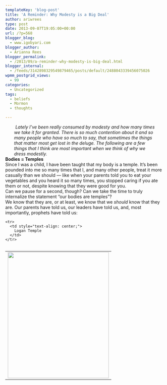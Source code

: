 ```yaml
---
templateKey: 'blog-post'
title: 'A Reminder: Why Modesty is a Big Deal'
author: ariwrees
type: post
date: 2013-09-07T19:05:00+00:00
url: /?p=568
blogger_blog:
  - www.igobyari.com
blogger_author:
  - Arianna Rees
blogger_permalink:
  - /2013/09/a-reminder-why-modesty-is-big-deal.html
blogger_internal:
  - /feeds/3142898329549879465/posts/default/2488043339456075026
wpmm_postgrid_views:
  - 99
categories:
  - Uncategorized
tags:
  - beliefs
  - Mormon
  - thoughts

---
```

<div dir="ltr" style="text-align: left;">
  <div style="clear: both; text-align: center;">
  </div>
  
  <div style="margin-left: 1em; margin-right: 1em;">
    <div style="margin-left: 1em; margin-right: 1em; text-align: center;">
      <div style="display: inline !important; margin-left: 1em; margin-right: 1em;">
        <div style="display: inline !important; margin-left: 1em; margin-right: 1em;">
          <div style="text-align: left;">
            &nbsp;<i>Lately I&#8217;ve been really consumed by modesty and how many times we take it for granted. There is so much contention about it and so many people who have so much to say, that sometimes the things that matter most get lost in the deluge. The following are a few things that I think are most important when we think of</i>&nbsp;<i>why we dress modestly.&nbsp;</i>
          </div>
        </div>
      </div>
    </div>
  </div>
  
  <div>
    <b>Bodies = Temples&nbsp;</b>
  </div>
  
  <div>
    Since I was a child, I have been taught that my body is a temple. It&#8217;s been pounded into me so many times that I, and many other people, treat it more casually than we should &#8212; like when your parents told you to eat your vegetables and you heard it so many times, you stopped caring if you ate them or not, despite knowing that they were good for you.&nbsp;
  </div>
  
  <div>
  </div>
  
  <div>
    Can we pause for a second, though? Can we take the time to truly internalize the statement &#8220;our bodies are temples&#8221;?&nbsp;
  </div>
  
  <div>
  </div>
  
  <div>
    We know that they are, or at least, we know that we <i>should </i>know that they are. Our parents have told us, our leaders have told us, and, most importantly, prophets have told us:&nbsp;
  </div>
  
  <div>
  </div>
  
  <table cellpadding="0" cellspacing="0" style="float: right; margin-left: 1em; text-align: right;">
    <tr>
      <td style="text-align: center;">
        <a href="http://www.igobyari.com/wp-content/uploads/2013/09/LoganTemple216x20-1.jpg" style="clear: right; margin-bottom: 1em; margin-left: auto; margin-right: auto;"><img border="0" height="400" src="http://www.igobyari.com/wp-content/uploads/2013/09/LoganTemple216x20.jpg" style="text-align: center;" width="320" /></a>
      </td>
    </tr>
    
    <tr>
      <td style="text-align: center;">
        Logan Temple
      </td>
    </tr>
  </table>
  
  <div>
    <b style="text-align: center;"></b></p> 
    
    <div style="margin-left: 1em; margin-right: 1em;">
      <div style="border: 0px; color: #2f393a; font-family: 'Lucida Grande', 'Lucida Sans Unicode', 'Lucida Sans', Arial, Helvetica, sans-serif; font-size: 13px; font-weight: normal; line-height: 18px; margin-bottom: 20px; padding: 0px; vertical-align: baseline;" uri="/general-conference/2000/10/ye-are-the-temple-of-god.p19">
        <b style="text-align: center;"><span style="background-color: white;">“Know ye not that your body is the temple of the&nbsp;<a href="http://lds.org/study/topics/holy-ghost?lang=eng" style="border: none !important; color: #2f393a; margin: 0px; padding: 0px; text-decoration: none !important; vertical-align: baseline;">Holy Ghost</a>&nbsp;which is in you, which ye have of God, and ye are not your own?</span></b>
      </div>
    </div>
    
    <p>
      <b style="text-align: center;"></b><b style="text-align: center;"></b>
    </p>
    
    <div style="margin-left: 1em; margin-right: 1em;">
      <div style="border: 0px; color: #2f393a; font-family: 'Lucida Grande', 'Lucida Sans Unicode', 'Lucida Sans', Arial, Helvetica, sans-serif; font-size: 13px; font-weight: normal; line-height: 18px; margin-bottom: 20px; padding: 0px; vertical-align: baseline;" uri="/general-conference/2000/10/ye-are-the-temple-of-god.p20">
        <b style="text-align: center;"><span style="background-color: white;">“For ye are bought with a price: therefore glorify God in your body, and in your spirit, which are God’s” (<a href="https://www.lds.org/scriptures/nt/1-cor/6.19-20?lang=eng#18" style="border: 0px; color: #486fae; margin: 0px; padding: 0px; text-decoration: none; vertical-align: baseline;">1 Cor. 6:19–20</a>).</span></b>
      </div>
      
      <div style="border: 0px; color: #2f393a; font-family: 'Lucida Grande', 'Lucida Sans Unicode', 'Lucida Sans', Arial, Helvetica, sans-serif; font-size: 13px; font-weight: normal; line-height: 18px; margin-bottom: 20px; padding: 0px; vertical-align: baseline;" uri="/general-conference/2000/10/ye-are-the-temple-of-god.p21">
        <b style="text-align: center;"><span style="background-color: white;">“Know ye not that ye are the temple of God, and that the Spirit of God dwelleth in you?</span></b>
      </div>
      
      <div style="border: 0px; color: #2f393a; font-family: 'Lucida Grande', 'Lucida Sans Unicode', 'Lucida Sans', Arial, Helvetica, sans-serif; font-size: 13px; font-weight: normal; line-height: 18px; margin-bottom: 20px; padding: 0px; vertical-align: baseline;" uri="/general-conference/2000/10/ye-are-the-temple-of-god.p22">
        <b style="text-align: center;"><span style="background-color: white;">“If any man defile the temple of God, him shall God destroy; for the temple of God is holy, which temple ye are” (<a href="https://www.lds.org/scriptures/nt/1-cor/3.16-17?lang=eng#15" style="border: 0px; color: #486fae; margin: 0px; padding: 0px; text-decoration: none; vertical-align: baseline;">1 Cor. 3:16–17</a>).</span></b>
      </div>
    </div>
    
    <p>
      <b style="text-align: center;"></b><span style="text-align: center;">But what does that mean, exactly? What does it mean to be the temple of God?&nbsp;</span><span style="text-align: center;">We&#8217;ve all heard the cliche&#8217; analogy that you wouldn&#8217;t write on the temple walls, so don&#8217;t write on your own. Let&#8217;s go further than that.&nbsp;</span><br /><br style="text-align: center;" /><span style="text-align: center;">Pictured here is one of my favorite temples (mainly because it&#8217;s the one I get to see every day).</span><br /><span style="text-align: center;"><br /></span></div> 
      
      <div>
        What do you notice about it? Most of the windows are draped, right? Well, why? Why not pull up the curtains and let a little light in once in awhile?&nbsp;
      </div>
      
      <div>
        You know where I&#8217;m going with this. I don&#8217;t even have to tell most of you, really. And I realize that &#8220;my body is a temple&#8221; comes with many layers &#8212; clothing, skin, reproductive organs, souls, etc. But it really comes down to covenants, ordinances, and sacredness. We don&#8217;t cover what goes on behind temple walls because we&#8217;re self-conscious or embarrassed or because we have something awful to hide. We cover it because we know how sacred and precious it is, and how giving it attention would distract from its ultimate purpose of bringing God&#8217;s children closer to Him.&nbsp;
      </div>
      
      <div>
      </div>
      
      <div>
        If our bodies are not only <i>like </i>a temple, but, according to the above scriptures, <i>the </i>temple, then the way we conduct and dress ourselves should mirror the way our architectural temples are dressed. Temples create a calm and peaceful atmosphere, and they embody and celebrate the culture of their roots. They function as places to participate in holy ordinances as well as perfect examples to help us understand what it means to be a temple. &nbsp;
      </div>
      
      <div>
      </div>
      
      <div>
        The phrase &#8220;what matters most is what&#8217;s inside&#8221; is as true for us as it is for temples, but it is often our justification for wearing whatever we would like to wear<i style="font-weight: bold;">.&nbsp;</i>In the words of a prophet:&nbsp;
      </div>
      
      <div>
        <span style="background-color: #f9f6ed; color: #2f393a; font-family: 'Lucida Grande', 'Lucida Sans Unicode', 'Lucida Sans', Arial, Helvetica, sans-serif; font-size: 13px; line-height: 18px;">If you are well groomed and modestly dressed, you invite the companionship of the Spirit of our Father in Heaven and exercise a wholesome influence upon those around you. To be unkempt in your appearance exposes you to influences that are degrading (see&nbsp;</span><i style="border: 0px; color: #2f393a; font-family: 'Lucida Grande', 'Lucida Sans Unicode', 'Lucida Sans', Arial, Helvetica, sans-serif; font-size: 13px; line-height: 18px; margin: 0px; padding: 0px; vertical-align: baseline;">The Teachings of Harold B. Lee,</i><span style="background-color: #f9f6ed; color: #2f393a; font-family: 'Lucida Grande', 'Lucida Sans Unicode', 'Lucida Sans', Arial, Helvetica, sans-serif; font-size: 13px; line-height: 18px;">&nbsp;ed. Clyde J. Williams [1996], 220).</span><br /><span style="background-color: #f9f6ed; color: #2f393a; font-family: 'Lucida Grande', 'Lucida Sans Unicode', 'Lucida Sans', Arial, Helvetica, sans-serif; font-size: 13px; line-height: 18px;"><br /></span>When we dress in the morning, our aim should not be to steal any kind of show or devalue ourselves. Our aim should be to respect the spirit and give him a place he&#8217;ll feel comfortable, a place where his sacredness and the sacredness of our bodies will be protected.&nbsp;
      </div>
      
      <div>
        <b><i><br /></i></b>
      </div>
      
      <div>
        <b>Covenants</b><br />Not being endowed, the things I know of the temple are limited. One thing I do know, however, is that when endowed, we are given sacred garments that remind us of our covenants and, like the things that go on inside of the temple, must be protected from outside eyes. By wearing garments at all times (excluding swimming, showering, etc.), we promise our Heavenly Father that we are committed to him and committed to our covenants at all times. That&#8217;s what dressing modestly prepares us for &#8212; it makes us comfortable enough to wear our garments and it makes keeping our covenants that much easier.&nbsp;
      </div>
      
      <div>
      </div>
      
      <div>
        These days, a lot of people will tell you that your body is&nbsp;<i>your</i>&nbsp;body and what you do with it, how you display it is nobody&#8217;s business, specifically no one&#8217;s problem, but your own. Okay. Let&#8217;s take that train of thought and run with it for a moment.&nbsp;
      </div>
      
      <div>
        <div>
        </div>
        
        <div>
          If how you display your body is nobody&#8217;s problem but your own, <i>it&#8217;s still a problem. </i>Here&#8217;s why:&nbsp;
        </div>
        
        <div>
        </div>
        
        <div>
          <div style="background-color: #f9f6ed; border: 0px; color: #2f393a; font-family: 'Lucida Grande', 'Lucida Sans Unicode', 'Lucida Sans', Arial, Helvetica, sans-serif; font-size: 13px; line-height: 18px; margin-bottom: 20px; padding: 0px; vertical-align: baseline;" uri="/ensign/1997/08/the-temple-garment-an-outward-expression-of-an-inward-commitment.p36">
            In his book,&nbsp;<span style="background-color: transparent; border: 0px; font-style: italic; margin: 0px; padding: 0px; vertical-align: baseline;">The Holy Temple,</span>&nbsp;Elder&nbsp;<a href="https://www.lds.org/church/leader/boyd-k-packer?lang=eng" style="background-color: transparent; border: 0px; color: #486fae; margin: 0px; padding: 0px; text-decoration: none; vertical-align: baseline;">Boyd K. Packer</a>&nbsp;of the Quorum of the Twelve Apostles explained succinctly why it is so important to wear the garment properly.
          </div>
          
          <div style="background-color: #f9f6ed; border: 0px; color: #2f393a; font-family: 'Lucida Grande', 'Lucida Sans Unicode', 'Lucida Sans', Arial, Helvetica, sans-serif; font-size: 13px; line-height: 18px; margin-bottom: 20px; padding: 0px; vertical-align: baseline;" uri="/ensign/1997/08/the-temple-garment-an-outward-expression-of-an-inward-commitment.p37">
            “The garment represents sacred covenants. It fosters modesty and becomes a shield and protection to the wearer.
          </div>
          
          <div style="background-color: #f9f6ed; border: 0px; color: #2f393a; font-family: 'Lucida Grande', 'Lucida Sans Unicode', 'Lucida Sans', Arial, Helvetica, sans-serif; font-size: 13px; line-height: 18px; margin-bottom: 20px; padding: 0px; vertical-align: baseline;" uri="/ensign/1997/08/the-temple-garment-an-outward-expression-of-an-inward-commitment.p38">
            “The wearing of such a garment does not prevent members from dressing in the fashionable clothing generally worn in nations of the world. Only clothing that is immodest or extreme in style would be incompatible with wearing the garment.”<sup style="background-color: transparent; border: 0px; font-size: 10px; line-height: 1; margin: 0px; padding: 0px;">&nbsp;<a href="https://www.lds.org/ensign/1997/08/the-temple-garment-an-outward-expression-of-an-inward-commitment?lang=eng#footnote8-97908_000_008" style="background-color: transparent; border: 0px; color: #486fae; font-size: 9px; margin: 0px; padding: 0px; text-decoration: none; vertical-align: baseline;">8</a></sup>
          </div>
        </div>
      </div>
      
      <div>
        We are <i>literally </i>given&nbsp;protection when we wear our garments properly and constantly. When we wear things that won&#8217;t protect our garments from view, when we discard them for a moment to be fashionable or to cool off, we are <i>literally </i>discarding what the Lord has provided to protect us and figuratively discarding our covenants. We are saying that our appearance and our body temperature is more precious than our promises to the Lord. You can see how that is a major problem for us.&nbsp;
      </div>
      
      <div>
      </div>
      
      <div>
        Garments are our outward expression of an inner commitment. If we are unwilling to dress in a way that accommodates them, then we are unwilling to entirely commit ourselves to God. He will not give what we are unwilling to work for; furthermore, if we don&#8217;t commit ourselves to him, why would he commit himself to us?&nbsp;
      </div>
      
      <div>
      </div>
      
      <div>
        <b>Representing Jesus Christ&nbsp;</b>
      </div>
      
      <div>
        I remember walking through the local mall one time with my mom, my sister, and my youngest brother. My siblings are big into snowboarding, and with snow season approaching, my sister wanted to find a cool, new coat to wear on the slopes. </p> 
        
        <p>
          We stepped into a store that&#8217;s pretty well known for its boarding gear and clothing. Immediately my eyes were drawn to the two employees managing the front desk. They were both young men who looked to be between the ages of 17 and 19. Both were wearing dark jeans with seats that noticeably and embarrassingly dripped several inches below where they should have. They both wore electric blue shirts that were at least two sizes too big and fell to mid-thigh. Barely perched on their heads were matching gray, Smurf-like beanies.&nbsp;
        </p>
      </div>
      
      <div>
      </div>
      
      <div>
        As we wandered around the store, I found myself getting irrationally annoyed by their outfits. Looking through breaks in the coat rack at them, I&#8217;d wonder who their manager was and why they thought it would attract customers to make their employees look so careless. At the check out, I noticed the way they shifted around behind the desk, slumping with their shoulders up and swaggering because they couldn&#8217;t do anything else in those pants. I wondered why this was the standard management wanted to represent the company.&nbsp;Their employees looked like they didn&#8217;t care for themselves, the job, or the people they were employed to serve.</p> 
        
        <p>
          When I think about that, I think about other things, like the way I dress as a member of the Church of Jesus Christ of Latter-Day Saints. Every week in Sacrament Meeting, I take upon myself the name of Christ and covenant that I will remember him by representing him well. This is his church, he is CEO, and I am, to an extent, his employee.&nbsp;
        </p>
      </div>
      
      <div>
      </div>
      
      <div>
        As an &#8220;employee,&#8221; I have been asked to follow the managers he&#8217;s selected to lead his church. I know, through them, that <i style="font-weight: bold;">the Lord does not want himself or his church to be represented by a relaxed dress code. </i>It doesn&#8217;t matter that I want to look cool, it doesn&#8217;t matter when I feel the desire to wear shorter skirts or sleeves. As a member of his church, I have committed myself to representing him, and that means that I must sacrifice my wants to dress the way he as asked me to.&nbsp;
      </div>
      
      <div>
      </div>
      
      <div>
        What <i>is </i>his dress code? This:&nbsp;
      </div>
      
      <div>
        </p> 
        
        <blockquote>
          <p>
            <span style="background-color: white;">Your body is sacred. Respect it and do not defile it in any way. Through your dress and appearance, you can show that you know how precious your body is. You can show that you are a disciple of Jesus Christ and that you love Him.</span>&nbsp;
          </p>
        </blockquote>
        
        <blockquote>
          <p>
            <span style="background-color: white;"></span><span style="background-color: white;">Prophets of God have continually counseled His children to dress modestly. When you are well groomed and modestly dressed, you invite the companionship of the Spirit and you can be a good influence on others. Your dress and grooming influence the way you and others act.</span><span style="background-color: white;">Never lower your standards of dress. Do not use a special occasion as an excuse to be immodest. When you dress immodestly, you send a message that is contrary to your identity as a son or daughter of God. You also send the message that you are using your body to get attention and approval.</span>&nbsp;
          </p>
        </blockquote>
        
        <blockquote>
          <p>
            <span style="background-color: white;"></span><span style="background-color: white;">Immodest clothing is any clothing that is tight, sheer, or revealing in any other manner. Young women should avoid short shorts and short skirts, shirts that do not cover the stomach, and clothing that does not cover the shoulders or is low-cut in the front or the back. Young men should also maintain modesty in their appearance. Young men and young women should be neat and clean and avoid being extreme or inappropriately casual in clothing, hairstyle, and behavior. They should choose appropriately modest apparel when participating in sports. The fashions of the world will change, but the Lord’s standards will not change.</span>&nbsp;
          </p>
        </blockquote>
        
        <blockquote>
          <p>
            <span style="background-color: white;"></span><span style="background-color: white;">Do not disfigure yourself with tattoos or body piercings. Young women, if you desire to have your ears pierced, wear only one pair of earrings.</span>&nbsp;
          </p>
        </blockquote>
        
        <blockquote>
          <p>
            <span style="background-color: white;"></span><span style="background-color: white;">Show respect for the Lord and yourself by dressing appropriately for Church meetings and activities. This is especially important when attending sacrament services. Young men should dress with dignity when officiating in the ordinance of the sacrament.</span>&nbsp;
          </p>
        </blockquote>
        
        <blockquote>
          <p>
            <span style="background-color: white;"></span><span style="background-color: white;">If you are not sure what is appropriate to wear, study the words of the prophets, pray for guidance, and ask your parents or leaders for help. Your dress and appearance now will help you prepare for the time when you will go to the temple to make sacred covenants with God. Ask yourself, “Would I feel comfortable with my appearance if I were in the Lord’s presence?”</span>
          </p>
        </blockquote>
      </div>
      
      <div>
      </div>
      
      <div>
        Working in a bakery, I have learned that the minute I put my collared shirt and my apron on, I am my store and should be and act my very best. The thing with Christ&#8217;s church is that we are&nbsp;<i>always&nbsp;</i>asked to be in the proper attire, every second of every day. The Lord has a higher standard for us.</p> 
        
        <p>
          In the manual&nbsp;<span style="background-color: #f9f6ed; border: 0px; color: #666666; font-family: 'Lucida Grande', 'Lucida Sans Unicode', 'Lucida Sans', Arial, Helvetica, sans-serif; font-size: 12px; font-style: italic; line-height: 18px; margin: 0px; padding: 0px; vertical-align: baseline;">The Latter-day Saint Woman: Basic Manual for Women, Part A</span><span style="background-color: #f9f6ed; color: #666666; font-family: 'Lucida Grande', 'Lucida Sans Unicode', 'Lucida Sans', Arial, Helvetica, sans-serif; font-size: 12px; line-height: 18px;">, (2000), 60–65,&nbsp;</span>it reads:
        </p>
        
        <p>
          <span style="background-color: #f9f6ed; color: #2f393a; font-family: 'Lucida Grande', 'Lucida Sans Unicode', 'Lucida Sans', Arial, Helvetica, sans-serif; font-size: 13px; line-height: 18px;">Since the time of Adam and Eve, the Lord has asked His children to cover their bodies. Until Eve was tempted by Satan in the Garden of Eden, she and Adam did not know they were naked. After eating of the forbidden fruit, they became aware of their nakedness. They tried to cover their most sacred parts with aprons of fig leaves. However, the Lord’s standards for&nbsp;</span><span style="background-color: #fefbbf; border: 0px; color: #2f393a; font-family: 'Lucida Grande', 'Lucida Sans Unicode', 'Lucida Sans', Arial, Helvetica, sans-serif; font-size: 13px; line-height: 18px; margin: 0px; padding: 0px; vertical-align: baseline;">modesty</span><span style="background-color: #f9f6ed; color: #2f393a; font-family: 'Lucida Grande', 'Lucida Sans Unicode', 'Lucida Sans', Arial, Helvetica, sans-serif; font-size: 13px; line-height: 18px;">&nbsp;are greater, and He gave them coats of skins to cover themselves—even though at that time they were alone in the world. (See&nbsp;</span><a href="http://www.lds.org/scriptures/pgp/moses/4.13,27?lang=eng#12" style="background-color: #f9f6ed; border: 0px; color: #486fae; font-family: 'Lucida Grande', 'Lucida Sans Unicode', 'Lucida Sans', Arial, Helvetica, sans-serif; font-size: 13px; line-height: 18px; margin: 0px; padding: 0px; text-decoration: none; vertical-align: baseline;">Moses 4:13,&nbsp;27</a><span style="background-color: #f9f6ed; color: #2f393a; font-family: 'Lucida Grande', 'Lucida Sans Unicode', 'Lucida Sans', Arial, Helvetica, sans-serif; font-size: 13px; line-height: 18px;">.)</span></div> 
          
          <div>
          </div>
          
          <div>
            If we have a deep understanding that the Lord knows how to operate his church and guide his people, then we should be doing everything we can to follow him and those he has chosen to lead us. That means that we must dress and act with modesty.&nbsp;
          </div>
          
          <div>
          </div>
          
          <div>
            <b>Conclusion</b>
          </div>
          
          <div>
            I think there&#8217;s this tendency for society to say that just because you wear gauges and over-sized shirts, doesn&#8217;t mean you&#8217;re a rebel. Or just because you wear plunging necklines or don&#8217;t wear dresses with sleeves, doesn&#8217;t mean that you&#8217;re asking for trouble. The thing we don&#8217;t say as often is: just because you&#8217;re a child of the most powerful Being in the universe, doesn&#8217;t mean that you should wear whatever you want; in fact, it means the exact opposite.&nbsp;
          </div>
          
          <div>
          </div>
          
          <div>
            We marginalize ourselves when we marginalize modesty. We like to eliminate our influence by saying that what other people think about us is not our fault, how other people perceive us has nothing to do with us at all. We know through countless studies and surveys that media and marketing heavily influence how we think and act without us realizing it, and yet, we deny that human beings, the ones behind it all, can do the same thing to us with or without our consent. That clothing and the lack thereof can do the same thing to us when we are weak and fallen. And we all are.&nbsp;
          </div>
          
          <div>
          </div>
          
          <div>
            When we understand how powerful our influence is as a child of God, we dress in a way that respects ourselves and the weaknesses in other people. When we understand the Atonement and our covenants, we don&#8217;t get defensive about our clothing, but instead, choose to defend Jesus Christ by dressing as if his name is our own. If we take the Sacrament each week, his name <i>is </i>our own, and we degrade it by not representing it as purely as we can.</p> 
            
            <p>
              Modesty is a sacred distinction through which others can find the Savior. If we don&#8217;t dress with that distinction, other people may never ask and never find it in us.
            </p>
            
            <p>
              That&#8217;s why modesty matters so much.&nbsp;
            </p>
          </div></div>